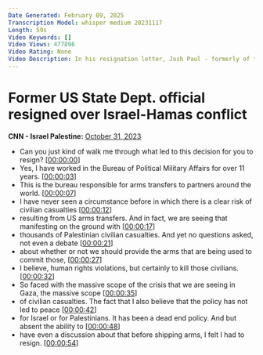 ```yaml
---
Date Generated: February 09, 2025
Transcription Model: whisper medium 20231117
Length: 59s
Video Keywords: []
Video Views: 477896
Video Rating: None
Video Description: In his resignation letter, Josh Paul - formerly of the US State Department's Bureau of Political-Military Affairs explains why he could not back the administration's policy of military support for Israel in its war on Hamas and decided to step down. #CNN #News #Israel #Gaza
---
```


# Former US State Dept. official resigned over Israel-Hamas conflict
**CNN - Israel Palestine:** [October 31, 2023](https://www.youtube.com/watch?v=WaTUjvqJ20E)
*  Can you just kind of walk me through what led to this decision for you to resign? [[00:00:00](https://www.youtube.com/watch?v=WaTUjvqJ20E&t=0.0s)]
*  Yes, I have worked in the Bureau of Political Military Affairs for over 11 years. [[00:00:03](https://www.youtube.com/watch?v=WaTUjvqJ20E&t=3.92s)]
*  This is the bureau responsible for arms transfers to partners around the world. [[00:00:07](https://www.youtube.com/watch?v=WaTUjvqJ20E&t=7.76s)]
*  I have never seen a circumstance before in which there is a clear risk of civilian casualties [[00:00:12](https://www.youtube.com/watch?v=WaTUjvqJ20E&t=12.0s)]
*  resulting from US arms transfers. And in fact, we are seeing that manifesting on the ground with [[00:00:17](https://www.youtube.com/watch?v=WaTUjvqJ20E&t=17.2s)]
*  thousands of Palestinian civilian casualties. And yet no questions asked, not even a debate [[00:00:21](https://www.youtube.com/watch?v=WaTUjvqJ20E&t=21.76s)]
*  about whether or not we should provide the arms that are being used to commit those, [[00:00:27](https://www.youtube.com/watch?v=WaTUjvqJ20E&t=27.36s)]
*  I believe, human rights violations, but certainly to kill those civilians. [[00:00:32](https://www.youtube.com/watch?v=WaTUjvqJ20E&t=32.32s)]
*  So faced with the massive scope of the crisis that we are seeing in Gaza, the massive scope [[00:00:35](https://www.youtube.com/watch?v=WaTUjvqJ20E&t=35.76s)]
*  of civilian casualties. The fact that I also believe that the policy has not led to peace [[00:00:42](https://www.youtube.com/watch?v=WaTUjvqJ20E&t=42.56s)]
*  for Israel or for Palestinians. It has been a dead end policy. And but absent the ability to [[00:00:48](https://www.youtube.com/watch?v=WaTUjvqJ20E&t=48.4s)]
*  have even a discussion about that before shipping arms, I felt I had to resign. [[00:00:54](https://www.youtube.com/watch?v=WaTUjvqJ20E&t=54.72s)]
